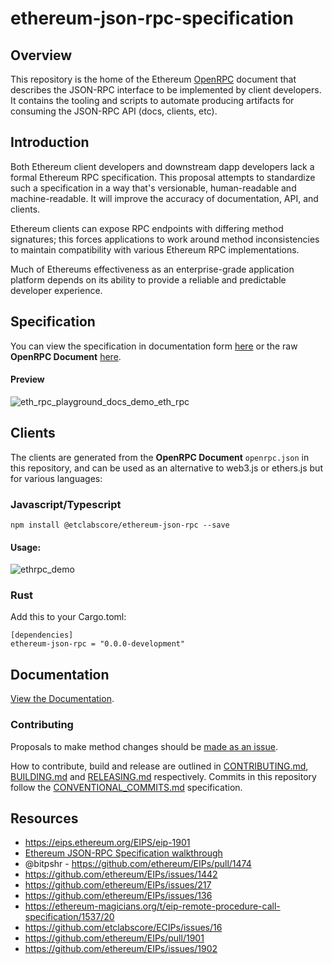 # ethereum-json-rpc-specification

## Overview

This repository is the home of the Ethereum [OpenRPC](https://spec.open-rpc.org) document that describes the JSON-RPC interface to be implemented by client developers. It contains the tooling and scripts to automate producing artifacts for consuming the JSON-RPC API (docs, clients, etc).

## Introduction

Both Ethereum client developers and downstream dapp developers lack a formal Ethereum RPC specification. This proposal attempts to standardize such a specification in a way that's versionable, human-readable and machine-readable. It will improve the accuracy of documentation, API, and clients.

Ethereum clients can expose RPC endpoints with differing method signatures; this forces applications to work around method inconsistencies to maintain compatibility with various Ethereum RPC implementations.

Much of Ethereums effectiveness as an enterprise-grade application platform depends on its ability to provide a reliable and predictable developer experience.

## Specification

You can view the specification in documentation form [here](https://playground.open-rpc.org/?schemaUrl=https://raw.githubusercontent.com/etclabscore/ethereum-json-rpc-specification/master/openrpc.json&uiSchema[appBar][ui:input]=false) or the raw **OpenRPC Document** [here](openrpc.json).

#### Preview

![eth_rpc_playground_docs_demo_eth_rpc](https://user-images.githubusercontent.com/364566/71375336-ba47f980-2572-11ea-9cd5-38c5149c485a.gif)


## Clients

The clients are generated from the **OpenRPC Document** `openrpc.json` in this repository, and can be used as an alternative to web3.js or ethers.js but for various languages:

### Javascript/Typescript

```
npm install @etclabscore/ethereum-json-rpc --save
```

#### Usage:

![ethrpc_demo](https://user-images.githubusercontent.com/364566/71329877-49570200-24de-11ea-8fd6-eced0ecdaded.gif)


### Rust

Add this to your Cargo.toml:

```
[dependencies]
ethereum-json-rpc = "0.0.0-development"
```

## Documentation

[View the Documentation](https://playground.open-rpc.org/?uiSchema[appBar][ui:splitView]=false&schemaUrl=https://raw.githubusercontent.com/etclabscore/ethereum-json-rpc-specification/master/openrpc.json&uiSchema[appBar][ui:input]=false).

### Contributing

Proposals to make method changes should be [made as an issue](https://help.github.com/en/articles/creating-an-issue).

How to contribute, build and release are outlined in [CONTRIBUTING.md](CONTRIBUTING.md), [BUILDING.md](BUILDING.md) and [RELEASING.md](RELEASING.md) respectively. Commits in this repository follow the [CONVENTIONAL_COMMITS.md](CONVENTIONAL_COMMITS.md) specification.

## Resources
- https://eips.ethereum.org/EIPS/eip-1901
- [Ethereum JSON-RPC Specification walkthrough](https://www.youtube.com/watch?v=EQW_wMi4tZE0)
- @bitpshr - https://github.com/ethereum/EIPs/pull/1474
- https://github.com/ethereum/EIPs/issues/1442
- https://github.com/ethereum/EIPs/issues/217
- https://github.com/ethereum/EIPs/issues/136
- https://ethereum-magicians.org/t/eip-remote-procedure-call-specification/1537/20
- https://github.com/etclabscore/ECIPs/issues/16
- https://github.com/ethereum/EIPs/pull/1901
- https://github.com/ethereum/EIPs/issues/1902
